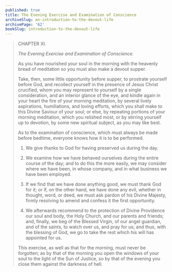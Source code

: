```yaml
---
published: true
title: The Evening Exercise and Examination of Conscience
archiveSlug: an-introduction-to-the-devout-life
archivePage: '62'
bookSlug: introduction-to-the-devout-life
---
```


> CHAPTER XI.
>
> *The Evening Exercise and Examination of Conscience.*
>
> As you have nourished your soul in the morning with the heavenly bread of meditation so you must also make a devout supper.
>
> Take, then, some little opportunity before supper, to prostrate yourself before God, and recollect yourself in the presence of Jesus Christ crucified, whom you may represent to yourself by a single consideration, and an interior glance of the eye, and kindle again in your heart the fire of your morning meditation, by several lively aspirations, humiliations, and loving efforts, which you shall make to this Divine Saviour of your soul; or else, by repeating portions of your morning meditation, which you relished most, or by stirring yourself up to devotion, by some new spiritual subject, as you may like best.
>
> As to the examination of conscience, which must always be made before bedtime, everyone knows how it is to be performed.
>
> 1. We give thanks to God for having preserved us during the day.
>
> 2. We examine how we have behaved ourselves during the entire course of the day; and to do this the more easily, we may consider where we have been, in whose company, and in what business we have been employed.
>
> 3. If we find that we have done anything good, we must thank God for it; or if, on the other hand, we have done any evil, whether in thought, word, or deed, we must ask pardon of his Divine Majesty, firmly resolving to amend and confess it the first opportunity.
>
> 4. We afterwards recommend to the protection of Divine Providence our soul and body, the Holy Church, and our parents and friends; and, finally, we beg of the Blessed Virgin, of our angel guardian, and of the saints, to watch over us, and pray for us; and thus, with the blessing of God, we go to take the rest which his will has appointed for us.
>
> This exercise, as well as that for the morning, must never be forgotten; as by that of the morning you open the windows of your soul to the light of the Sun of Justice, so by that of the evening you close them against the darkness of hell.
